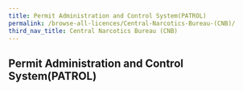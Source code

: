 ```yaml
---
title: Permit Administration and Control System(PATROL)
permalink: /browse-all-licences/Central-Narcotics-Bureau-(CNB)/
third_nav_title: Central Narcotics Bureau (CNB)
---
```

## Permit Administration and Control System(PATROL)
